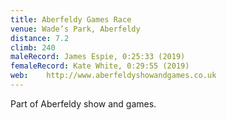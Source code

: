 ```yaml
---
title: Aberfeldy Games Race
venue: Wade’s Park, Aberfeldy
distance: 7.2
climb: 240
maleRecord: James Espie, 0:25:33 (2019)
femaleRecord: Kate White, 0:29:55 (2019)
web: 	http://www.aberfeldyshowandgames.co.uk
---
```


Part of Aberfeldy show and games.
